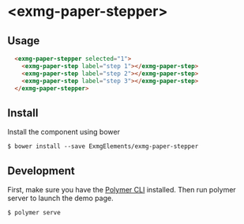 # \<exmg-paper-stepper\>

## Usage

```html
  <exmg-paper-stepper selected="1">
    <exmg-paper-step label="step 1"></exmg-paper-step>
    <exmg-paper-step label="step 2"></exmg-paper-step>
    <exmg-paper-step label="step 3"></exmg-paper-step>
  </exmg-paper-stepper>
```

## Install

Install the component using bower

```
$ bower install --save ExmgElements/exmg-paper-stepper
```

## Development

First, make sure you have the [Polymer CLI](https://www.npmjs.com/package/polymer-cli) installed. Then run polymer server to launch the demo page.

```
$ polymer serve
```
